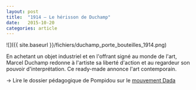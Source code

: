 ```yaml
---
layout: post
title:  "1914 — Le hérisson de Duchamp"
date:   2015-10-20
categories: article
---
```


![]({{ site.baseurl }}/fichiers/duchamp_porte_bouteilles_1914.png)

En achetant un objet industriel et en l'offrant signé au monde de l'art, Marcel Duchamp redonne à l'artiste sa liberté d'action et au regardeur son pouvoir d'interprétation. Ce ready-made annonce l'art contemporain.

&rarr; Lire le dossier pédagogique de Pompidou sur le [mouvement Dada](http://mediation.centrepompidou.fr/education/ressources/ENS-dada/ENS-dada.htm)